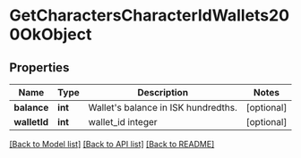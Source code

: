 # GetCharactersCharacterIdWallets200OkObject

## Properties
Name | Type | Description | Notes
------------ | ------------- | ------------- | -------------
**balance** | **int** | Wallet&#39;s balance in ISK hundredths. | [optional] 
**walletId** | **int** | wallet_id integer | [optional] 

[[Back to Model list]](../README.md#documentation-for-models) [[Back to API list]](../README.md#documentation-for-api-endpoints) [[Back to README]](../README.md)


